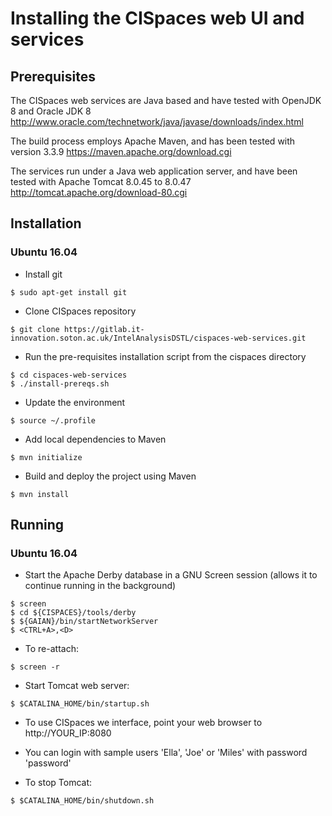 # Installing the CISpaces web UI and services

## Prerequisites
The CISpaces web services are Java based and have tested with OpenJDK 8 and Oracle JDK 8
http://www.oracle.com/technetwork/java/javase/downloads/index.html

The build process employs Apache Maven, and has been tested with version 3.3.9
https://maven.apache.org/download.cgi

The services run under a Java web application server, and have been tested with Apache Tomcat 8.0.45 to 8.0.47
http://tomcat.apache.org/download-80.cgi

## Installation

### Ubuntu 16.04
- Install git

```$ sudo apt-get install git```

- Clone CISpaces repository

```$ git clone https://gitlab.it-innovation.soton.ac.uk/IntelAnalysisDSTL/cispaces-web-services.git```

- Run the pre-requisites installation script from the cispaces directory

```
$ cd cispaces-web-services
$ ./install-prereqs.sh
```

- Update the environment

```$ source ~/.profile```

- Add local dependencies to Maven

```$ mvn initialize```


- Build and deploy the project using Maven

```$ mvn install```

## Running

### Ubuntu 16.04

- Start the Apache Derby database in a GNU Screen session (allows it to continue running in the background)

```
$ screen
$ cd ${CISPACES}/tools/derby
$ ${GAIAN}/bin/startNetworkServer
$ <CTRL+A>,<D>
```

- To re-attach:

```$ screen -r```

- Start Tomcat web server:

```$ $CATALINA_HOME/bin/startup.sh```

- To use CISpaces we interface, point your web browser to http://YOUR_IP:8080
- You can login with sample users 'Ella', 'Joe' or 'Miles' with password 'password'

- To stop Tomcat:

```$ $CATALINA_HOME/bin/shutdown.sh```
